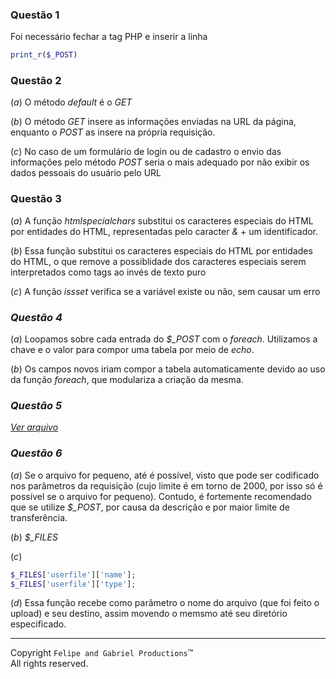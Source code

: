 ### **Questão 1**
Foi necessário fechar a tag PHP e inserir a linha

```php
print_r($_POST)
```

### **Questão 2**
(*a*) O método *default* é o *GET*

(*b*) O método *GET* insere as informações enviadas na URL da página, enquanto o *POST* as insere na própria requisição.

(*c*) No caso de um formulário de login ou de cadastro o envio das informações pelo método _POST_ seria o mais adequado por não exibir os dados pessoais do usuário pelo URL

### **Questão 3**
(*a*) A função _htmlspecialchars_ substitui os caracteres especiais do HTML por entidades do HTML, representadas pelo caracter _&_ + um identificador.

(*b*) Essa função substitui os caracteres especiais do HTML por entidades do HTML, o que remove a possiblidade dos caracteres especiais serem interpretados como tags ao invés de texto puro

(*c*) A função _issset_ verifica se a variável existe ou não, sem causar um erro

### *Questão 4*

(*a*) Loopamos sobre cada entrada do _$\_POST_ com o _foreach_. Utilizamos a chave e o valor para compor uma tabela por meio de _echo_.

(*b*) Os campos novos iriam compor a tabela automaticamente devido ao uso da função _foreach_, que modulariza a criação da mesma.

### *Questão 5*
_[Ver arquivo](./home4.php)_

### *Questão 6*

(*a*) Se o arquivo for pequeno, até é possível, visto que pode ser codificado nos parâmetros da requisição (cujo limite é em torno de 2000, por isso só é possível se o arquivo for pequeno). Contudo, é fortemente recomendado que se utilize _$\_POST_, por causa da descrição e por maior limite de transferência.

(*b*) _$\_FILES_

(*c*) 
```php 
$_FILES['userfile']['name'];
$_FILES['userfile']['type'];
```

(*d*) Essa função recebe como parâmetro o nome do arquivo (que foi feito o upload) e seu destino, assim movendo o memsmo até seu diretório especificado.

---

Copyright `Felipe and Gabriel Productions`&trade; <br>
All rights reserved.